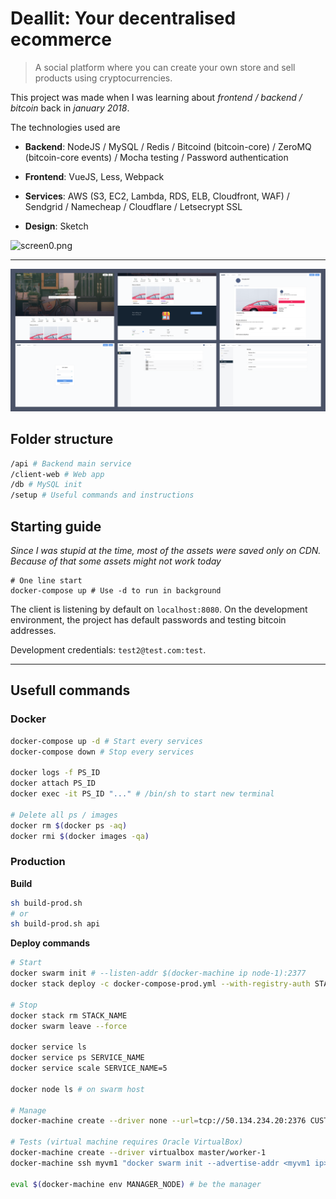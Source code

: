 # Deallit: Your decentralised ecommerce

> A social platform where you can create your own store and sell products using cryptocurrencies.

This project was made when I was learning about *frontend / backend / bitcoin* back in *january 2018*.

The technologies used are

- **Backend**: NodeJS / MySQL / Redis / Bitcoind (bitcoin-core) / ZeroMQ (bitcoin-core events) / Mocha testing / Password authentication

- **Frontend**: VueJS, Less, Webpack

- **Services**: AWS (S3, EC2, Lambda, RDS, ELB, Cloudfront, WAF) / Sendgrid / Namecheap / Cloudflare / Letsecrypt SSL

- **Design**: Sketch

![screen0.png](./doc/screen-00.png)

---

![screens.png](./doc/screens.png)

## Folder structure

```bash
/api # Backend main service
/client-web # Web app
/db # MySQL init
/setup # Useful commands and instructions
```

## Starting guide

*Since I was stupid at the time, most of the assets were saved only on CDN. Because of that some assets might not work today*

```
# One line start
docker-compose up # Use -d to run in background
```

The client is listening by default on `localhost:8080`. On the development environment, the project has default passwords and testing bitcoin addresses.

Development credentials: `test2@test.com:test`.

---

## Usefull commands

### Docker

```bash
docker-compose up -d # Start every services
docker-compose down # Stop every services

docker logs -f PS_ID
docker attach PS_ID
docker exec -it PS_ID "..." # /bin/sh to start new terminal

# Delete all ps / images
docker rm $(docker ps -aq)
docker rmi $(docker images -qa)
```

### Production

**Build**

```bash
sh build-prod.sh
# or
sh build-prod.sh api
```

**Deploy commands**

```bash
# Start
docker swarm init # --listen-addr $(docker-machine ip node-1):2377
docker stack deploy -c docker-compose-prod.yml --with-registry-auth STACK_NAME

# Stop
docker stack rm STACK_NAME
docker swarm leave --force

docker service ls
docker service ps SERVICE_NAME
docker service scale SERVICE_NAME=5

docker node ls # on swarm host

# Manage
docker-machine create --driver none --url=tcp://50.134.234.20:2376 CUSTOM_HW

# Tests (virtual machine requires Oracle VirtualBox)
docker-machine create --driver virtualbox master/worker-1
docker-machine ssh myvm1 "docker swarm init --advertise-addr <myvm1 ip>"

eval $(docker-machine env MANAGER_NODE) # be the manager
```
